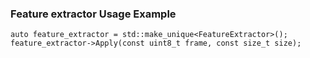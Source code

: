 ### Feature extractor Usage Example

```
auto feature_extractor = std::make_unique<FeatureExtractor>();
feature_extractor->Apply(const uint8_t frame, const size_t size);
```
